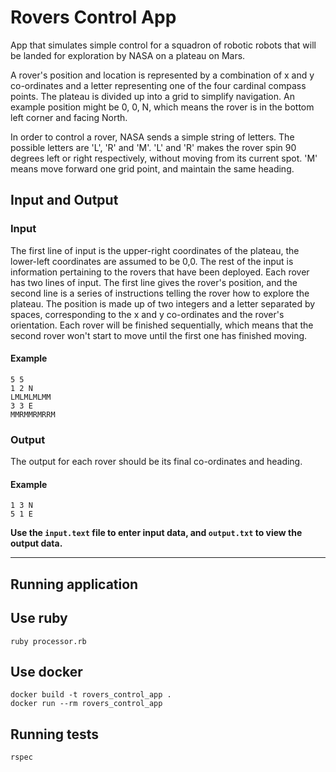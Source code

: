 # Rovers Control App
App that simulates simple control for a squadron of robotic robots that will be landed for exploration by NASA on a plateau on Mars.

A rover's position and location is represented by a combination of x and y co-ordinates and a letter representing one of the four cardinal compass points. 
The plateau is divided up into a grid to simplify navigation. An example position might be 0, 0, N, which means the rover is in the bottom left corner and facing North.

In order to control a rover, NASA sends a simple string of letters. The possible letters are 'L', 'R' and 'M'. 'L' and 'R' makes the rover spin 90 degrees left or right respectively, without moving from
its current spot. 'M' means move forward one grid point, and maintain the same heading.

## Input and Output

### Input 
The first line of input is the upper-right coordinates of the plateau, the lower-left coordinates are assumed to be 0,0. The rest of the input is information pertaining to the rovers that have been deployed. 
Each rover has two lines of input. The first line gives the rover's position, and the second line is a series of instructions telling the rover how to explore the plateau. 
The position is made up of two integers and a letter separated by spaces, corresponding to the x and y co-ordinates and the rover's orientation. 
Each rover will be finished sequentially, which means that the second rover won't start to move until the first one has finished moving. 

#### Example
```
5 5 
1 2 N 
LMLMLMLMM 
3 3 E 
MMRMMRMRRM 
```

### Output 
The output for each rover should be its final co-ordinates and heading.

#### Example 

```
1 3 N 
5 1 E
```


**Use the `input.text` file to enter input data, and `output.txt` to view the output data.**

---

## Running application

## Use ruby

```shell
ruby processor.rb
```

## Use docker

```shell
docker build -t rovers_control_app .
docker run --rm rovers_control_app 
```

## Running tests

```shell
rspec 
```



